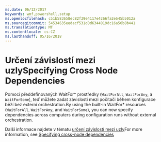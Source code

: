 ```yaml
---
ms.date: 06/12/2017
keywords: wmf,powershell,setup
ms.openlocfilehash: c51b583658ec82f39e4117e4266fa2e645b5012a
ms.sourcegitcommit: 54534635eedacf531d8d6344019dc16a50b8b441
ms.translationtype: MT
ms.contentlocale: cs-CZ
ms.lasthandoff: 05/16/2018
---
```

# <a name="specifying-cross-node-dependencies"></a><span data-ttu-id="364f6-102">Určení závislostí mezi uzly</span><span class="sxs-lookup"><span data-stu-id="364f6-102">Specifying Cross Node Dependencies</span></span>

<span data-ttu-id="364f6-103">Pomocí předdefinovaných WaitFor\* prostředky (`WaitForAll`, `WaitForAny`, a `WaitForSome`), teď můžete zadat závislosti mezi počítači během konfigurace běží bez externí orchestration.</span><span class="sxs-lookup"><span data-stu-id="364f6-103">By using the built-in WaitFor\* resources (`WaitForAll`, `WaitForAny`, and `WaitForSome`), you can now specify dependencies across computers during configuration runs without external orchestration.</span></span>

<span data-ttu-id="364f6-104">Další informace najdete v tématu [určení závislostí mezi uzly](https://msdn.microsoft.com/powershell/dsc/crossnodedependencies)</span><span class="sxs-lookup"><span data-stu-id="364f6-104">For more information, see [Specifying cross-node dependencies](https://msdn.microsoft.com/powershell/dsc/crossnodedependencies)</span></span>
